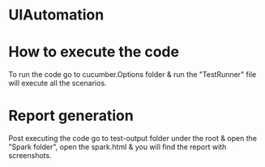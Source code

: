 # UIAutomation

# How to execute the code
To run the code go to cucumber.Options folder & run the "TestRunner" file will execute all the scenarios.

# Report generation
Post executing the code go to test-output folder under the root & open the "Spark folder", open the spark.html & you will find the report with screenshots.



